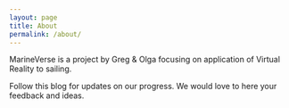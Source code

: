 ```yaml
---
layout: page
title: About
permalink: /about/
---
```


MarineVerse is a project by Greg & Olga focusing on application of Virtual Reality to sailing.

Follow this blog for updates on our progress. We would love to here your feedback and ideas.